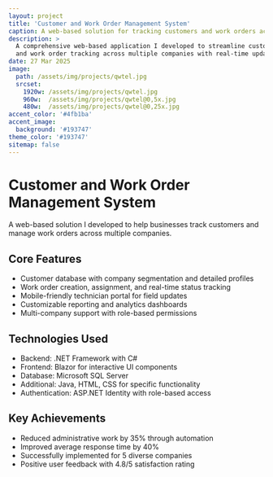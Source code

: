 ```yaml
---
layout: project
title: 'Customer and Work Order Management System'
caption: A web-based solution for tracking customers and work orders across companies.
description: >
  A comprehensive web-based application I developed to streamline customer relationship management 
  and work order tracking across multiple companies with real-time updates and detailed reporting.
date: 27 Mar 2025
image: 
  path: /assets/img/projects/qwtel.jpg
  srcset: 
    1920w: /assets/img/projects/qwtel.jpg
    960w:  /assets/img/projects/qwtel@0,5x.jpg
    480w:  /assets/img/projects/qwtel@0,25x.jpg
accent_color: '#4fb1ba'
accent_image:
  background: '#193747'
theme_color: '#193747'
sitemap: false
---
```


# Customer and Work Order Management System

A web-based solution I developed to help businesses track customers and manage work orders across multiple companies.

## Core Features
- Customer database with company segmentation and detailed profiles
- Work order creation, assignment, and real-time status tracking
- Mobile-friendly technician portal for field updates
- Customizable reporting and analytics dashboards
- Multi-company support with role-based permissions

## Technologies Used
- Backend: .NET Framework with C#
- Frontend: Blazor for interactive UI components
- Database: Microsoft SQL Server
- Additional: Java, HTML, CSS for specific functionality
- Authentication: ASP.NET Identity with role-based access

## Key Achievements
- Reduced administrative work by 35% through automation
- Improved average response time by 40%
- Successfully implemented for 5 diverse companies
- Positive user feedback with 4.8/5 satisfaction rating